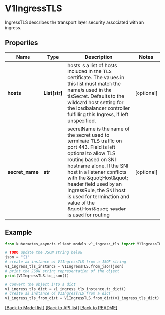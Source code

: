 # V1IngressTLS

IngressTLS describes the transport layer security associated with an ingress.

## Properties

Name | Type | Description | Notes
------------ | ------------- | ------------- | -------------
**hosts** | **List[str]** | hosts is a list of hosts included in the TLS certificate. The values in this list must match the name/s used in the tlsSecret. Defaults to the wildcard host setting for the loadbalancer controller fulfilling this Ingress, if left unspecified. | [optional] 
**secret_name** | **str** | secretName is the name of the secret used to terminate TLS traffic on port 443. Field is left optional to allow TLS routing based on SNI hostname alone. If the SNI host in a listener conflicts with the \&quot;Host\&quot; header field used by an IngressRule, the SNI host is used for termination and value of the \&quot;Host\&quot; header is used for routing. | [optional] 

## Example

```python
from kubernetes_asyncio.client.models.v1_ingress_tls import V1IngressTLS

# TODO update the JSON string below
json = "{}"
# create an instance of V1IngressTLS from a JSON string
v1_ingress_tls_instance = V1IngressTLS.from_json(json)
# print the JSON string representation of the object
print(V1IngressTLS.to_json())

# convert the object into a dict
v1_ingress_tls_dict = v1_ingress_tls_instance.to_dict()
# create an instance of V1IngressTLS from a dict
v1_ingress_tls_from_dict = V1IngressTLS.from_dict(v1_ingress_tls_dict)
```
[[Back to Model list]](../README.md#documentation-for-models) [[Back to API list]](../README.md#documentation-for-api-endpoints) [[Back to README]](../README.md)


